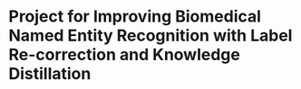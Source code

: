 # Project for Improving Biomedical Named Entity Recognition with Label Re-correction and Knowledge Distillation
